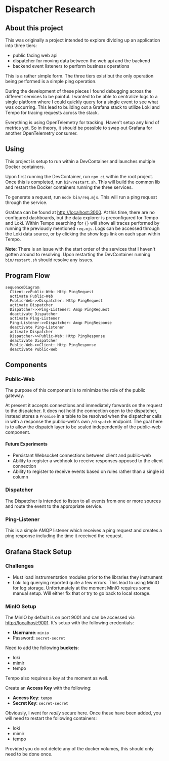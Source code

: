 # Dispatcher Research

## About this project

This was originally a project intended to explore dividing up an application into three tiers:

- public facing web api
- dispatcher for moving data between the web api and the backend
- backend event listeners to perform business operations

This is a rather simple form. The three tiers exist but the only operation being performed is a simple ping operation.

During the development of these pieces I found debugging across the different services to be painful. I wanted to be able to centralize logs to a single platform where I could quickly query for a single event to see what was occurring. This lead to building out a Grafana stack to utilize Loki and Tempo for tracing requests across the stack.

Everything is using OpenTelemetry for tracking. Haven't setup any kind of metrics yet. So in theory, it should be possible to swap out Grafana for another OpenTelemetry consumer.

## Using

This project is setup to run within a DevContainer and launches multiple Docker containers. 

Upon first running the DevContainer, run `npm ci` within the root project. Once this is completed, run `bin/restart.sh`. This will build the common lib and restart the Docker containers running the three services.

To generate a request, run `node bin/req.mjs`. This will run a ping request through the service.

Grafana can be found at [http://localhost:3000](http://localhost:3000). At this time, there are no configured dashboards, but the data explorer is preconfigured for Tempo and Loki. Within Tempo searching for `{}` will show all traces performed by running the previously mentioned `req.mjs`. Logs can be accessed through the Loki data source, or by clicking the show logs link on each span within Tempo.

**Note**: There is an issue with the start order of the services that I haven't gotten around to resolving. Upon restarting the DevContainer running `bin/restart.sh` should resolve any issues.

## Program Flow

```mermaid
sequenceDiagram
  Client->>Public-Web: Http PingRequest
  activate Public-Web
  Public-Web->>Dispatcher: Http PingRequest
  activate Dispatcher
  Dispatcher->>Ping-Listener: Amqp PingRequest
  deactivate Dispatcher
  activate Ping-Listener
  Ping-Listener->>Dispatcher: Amqp PingResponse
  deactivate Ping-Listener
  activate Dispatcher
  Dispatcher->>Public-Web: Http PingResponse
  deactivate Dispatcher
  Public-Web->>Client: Http PingResponse
  deactivate Public-Web
```

## Components

### Public-Web

The purpose of this component is to minimize the role of the public gateway.

At present it accepts connections and immediately forwards on the request to the dispatcher. It does not hold the connection open to the dispatcher, instead stores a `Promise` in a table to be resolved when the dispatcher calls in with a response the public-web's own `/dispatch` endpoint. The goal here is to allow the dispatch layer to be scaled independently of the public-web component.

#### Future Experiments

- Persistant Websocket connections between client and public-web
- Ability to register a webhook to receive responses opposed to the client connection
- Ability to register to receive events based on rules rather than a single id column

### Dispatcher

The Dispatcher is intended to listen to all events from one or more sources and route the event to the appropriate service.

### Ping-Listener

This is a simple AMQP listener which receives a ping request and creates a ping response including the time it received the request.

## Grafana Stack Setup

### Challenges

- Must load instrumentation modules prior to the libraries they instrument
- Loki log querying reported quite a few errors. This lead to using MinIO for log storage. Unfortunately at the moment MinIO requires some manual setup. Will either fix that or try to go back to local storage.

### MinIO Setup

The MinIO by default is on port 9001 and can be accessed via [http://localhost:9001](http://localhost:9001/). It's setup with the following credentials:

- **Username**: `minio`
- Password: `secret-secret`

Need to add the following **buckets**:

- loki
- mimir
- tempo

Tempo also requires a key at the moment as well.

Create an **Access Key** with the following:

- **Access Key**: `tempo`
- **Secret Key**: `secret-secret`

Obviously, I went for *really* secure here. Once these have been added, you will need to restart the following containers:

- loki
- mimir
- tempo

Provided you do not delete any of the docker volumes, this should only need to be done once.
